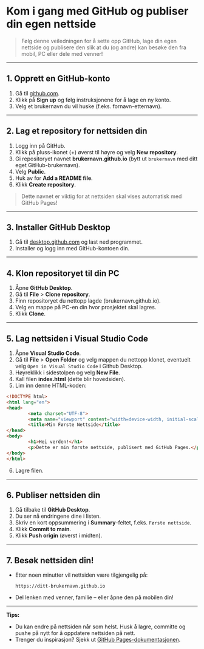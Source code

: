 
# Kom i gang med GitHub og publiser din egen nettside

> Følg denne veiledningen for å sette opp GitHub, lage din egen nettside og publisere den slik at du (og andre) kan besøke den fra mobil, PC eller dele med venner!

---

## 1. Opprett en GitHub-konto

1. Gå til [github.com](https://github.com).
2. Klikk på **Sign up** og følg instruksjonene for å lage en ny konto.
3. Velg et brukernavn du vil huske (f.eks. fornavn-etternavn).

---

## 2. Lag et repository for nettsiden din

1. Logg inn på GitHub.
2. Klikk på pluss-ikonet (+) øverst til høyre og velg **New repository**.
3. Gi repositoryet navnet **brukernavn.github.io** (bytt ut `brukernavn` med ditt eget GitHub-brukernavn).
4. Velg **Public**.
5. Huk av for **Add a README file**.
6. Klikk **Create repository**.

> Dette navnet er viktig for at nettsiden skal vises automatisk med GitHub Pages!

---

## 3. Installer GitHub Desktop

1. Gå til [desktop.github.com](https://desktop.github.com) og last ned programmet.
2. Installer og logg inn med GitHub-kontoen din.

---

## 4. Klon repositoryet til din PC

1. Åpne **GitHub Desktop**.
2. Gå til **File** > **Clone repository**.
3. Finn repositoryet du nettopp lagde (brukernavn.github.io).
4. Velg en mappe på PC-en din hvor prosjektet skal lagres.
5. Klikk **Clone**.

---

## 5. Lag nettsiden i Visual Studio Code

1. Åpne **Visual Studio Code**.
2. Gå til **File** > **Open Folder** og velg mappen du nettopp klonet, eventuelt velg `Open in Visual Studio Code` i Github Desktop.
3. Høyreklikk i sidestolpen og velg **New File**.
4. Kall filen **index.html** (dette blir hovedsiden).
5. Lim inn denne HTML-koden:

```html
<!DOCTYPE html>
<html lang="en">
<head>
        <meta charset="UTF-8">
        <meta name="viewport" content="width=device-width, initial-scale=1.0">
        <title>Min Første Nettside</title>
</head>
<body>
        <h1>Hei verden!</h1>
        <p>Dette er min første nettside, publisert med GitHub Pages.</p>
</body>
</html>
```

6. Lagre filen.

---

## 6. Publiser nettsiden din

1. Gå tilbake til **GitHub Desktop**.
2. Du ser nå endringene dine i listen.
3. Skriv en kort oppsummering i **Summary**-feltet, f.eks. `Første nettside`.
4. Klikk **Commit to main**.
5. Klikk **Push origin** (øverst i midten).

---

## 7. Besøk nettsiden din!

- Etter noen minutter vil nettsiden være tilgjengelig på:

    `https://ditt-brukernavn.github.io`

- Del lenken med venner, familie – eller åpne den på mobilen din!

---

**Tips:**
- Du kan endre på nettsiden når som helst. Husk å lagre, committe og pushe på nytt for å oppdatere nettsiden på nett.
- Trenger du inspirasjon? Sjekk ut [GitHub Pages-dokumentasjonen](https://pages.github.com/).